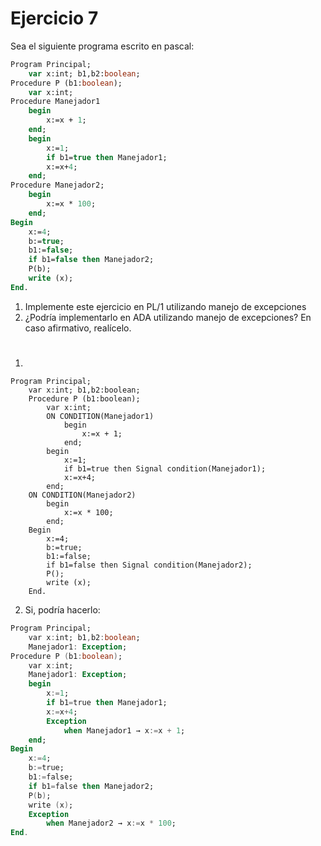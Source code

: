 # Ejercicio 7

Sea el siguiente programa escrito en pascal:

```pascal
Program​ Principal;
    var x:int; b1,b2:boolean;
Procedure​ P (b1:boolean);
    var x:int;
Procedure​ Manejador1
    begin
        x:=x + 1;
    end;
    begin
        x:=1;
        if b1=true then Manejador1;
        x:=x+4;
    end;
Procedure​ Manejador2;
    begin
        x:=x * 100;
    end;
Begin
    x:=4;
    b:=true;
    b1:=false;
    if b1=false then Manejador2;
    P(b);
    write (x);
End.
```

1. Implemente este ejercicio en PL/1 utilizando manejo de excepciones
2. ¿Podría implementarlo en ADA utilizando manejo de excepciones? En caso afirmativo, realícelo.

#

1.
```PL/1
Program​ Principal;
    var x:int; b1,b2:boolean;
    Procedure​ P (b1:boolean);
        var x:int;
        ON CONDITION(Manejador1)
            begin
                x:=x + 1;
            end;
        begin
            x:=1;
            if b1=true then Signal condition(Manejador1);
            x:=x+4;
        end;
    ON CONDITION(Manejador2)
        begin
            x:=x * 100;
        end;
    Begin
        x:=4;
        b:=true;
        b1:=false;
        if b1=false then Signal condition(Manejador2);
        P();
        write (x);
    End.
```

2. Si, podría hacerlo:
```ADA
Program​ Principal;
    var x:int; b1,b2:boolean;
    Manejador1: Exception;
Procedure​ P (b1:boolean);
    var x:int;
    Manejador1: Exception;
    begin
        x:=1;
        if b1=true then Manejador1;
        x:=x+4;
        Exception
            when Manejador1 → x:=x + 1;
    end;
Begin
    x:=4;
    b:=true;
    b1:=false;
    if b1=false then Manejador2;
    P(b);
    write (x);
    Exception
        when Manejador2 → x:=x * 100;
End.
```
